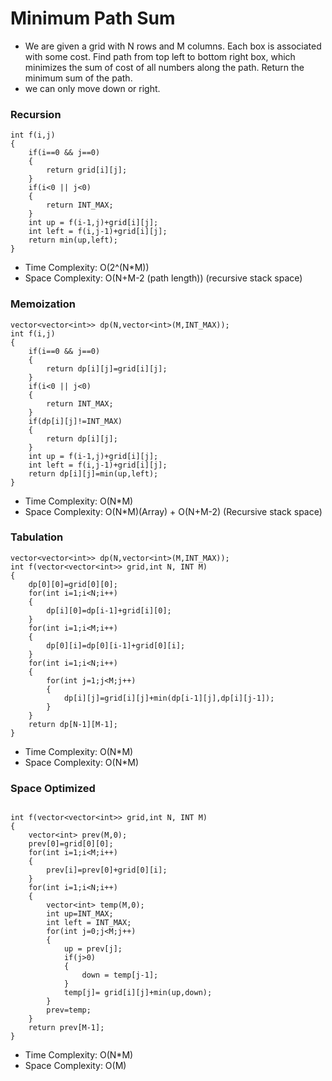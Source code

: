 # Minimum Path Sum
- We are given a grid with N rows and M columns. Each box is associated with some cost. Find path from top left to bottom right box, which minimizes the sum of cost of all numbers along the path. Return the minimum sum of the path.
- we can only move down or right.

### Recursion
```
int f(i,j)
{
    if(i==0 && j==0)
    {
        return grid[i][j];
    }
    if(i<0 || j<0)
    {
        return INT_MAX;
    }
    int up = f(i-1,j)+grid[i][j];
    int left = f(i,j-1)+grid[i][j];
    return min(up,left);
}
```
- Time Complexity: O(2^(N*M))
- Space Complexity: O(N+M-2 (path length)) (recursive stack space)

### Memoization
```
vector<vector<int>> dp(N,vector<int>(M,INT_MAX));
int f(i,j)
{
    if(i==0 && j==0)
    {
        return dp[i][j]=grid[i][j];
    }
    if(i<0 || j<0)
    {
        return INT_MAX;
    }
    if(dp[i][j]!=INT_MAX)
    {
        return dp[i][j];
    }
    int up = f(i-1,j)+grid[i][j];
    int left = f(i,j-1)+grid[i][j];
    return dp[i][j]=min(up,left);
}
```
- Time Complexity: O(N*M)
- Space Complexity: O(N*M)(Array) + O(N+M-2) (Recursive stack space)

### Tabulation
```
vector<vector<int>> dp(N,vector<int>(M,INT_MAX));
int f(vector<vector<int>> grid,int N, INT M)
{
    dp[0][0]=grid[0][0];
    for(int i=1;i<N;i++)
    {
        dp[i][0]=dp[i-1]+grid[i][0];
    }
    for(int i=1;i<M;i++)
    {
        dp[0][i]=dp[0][i-1]+grid[0][i];
    }
    for(int i=1;i<N;i++)
    {
        for(int j=1;j<M;j++)
        {
            dp[i][j]=grid[i][j]+min(dp[i-1][j],dp[i][j-1]);
        }
    }
    return dp[N-1][M-1];
}
```
- Time Complexity: O(N*M)
- Space Complexity: O(N*M)

### Space Optimized
```

int f(vector<vector<int>> grid,int N, INT M)
{
    vector<int> prev(M,0);
    prev[0]=grid[0][0];
    for(int i=1;i<M;i++)
    {
        prev[i]=prev[0]+grid[0][i];
    }
    for(int i=1;i<N;i++)
    {
        vector<int> temp(M,0);
        int up=INT_MAX;
        int left = INT_MAX;
        for(int j=0;j<M;j++)
        {
            up = prev[j];
            if(j>0)
            {
                down = temp[j-1];
            }
            temp[j]= grid[i][j]+min(up,down);
        }
        prev=temp;
    }
    return prev[M-1];
}
```
- Time Complexity: O(N*M)
- Space Complexity: O(M)


